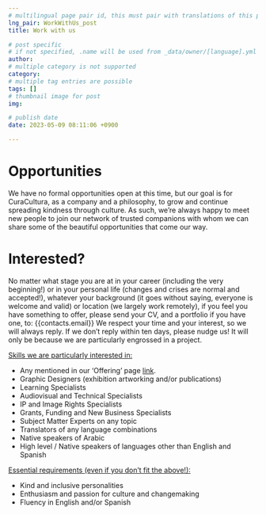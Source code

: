 ```yaml
---
# multilingual page pair id, this must pair with translations of this page. (This name must be unique)
lng_pair: WorkWithUs_post
title: Work with us

# post specific
# if not specified, .name will be used from _data/owner/[language].yml
author: 
# multiple category is not supported
category: 
# multiple tag entries are possible
tags: []
# thumbnail image for post
img: 

# publish date
date: 2023-05-09 08:11:06 +0900

---
```

# Opportunities
We have no formal opportunities open at this time, but our goal is for CuraCultura, as a company and a philosophy, to grow and continue spreading kindness through culture. As such, we’re always happy to meet new people to join our network of trusted companions with whom we can share some of the beautiful opportunities that come our way.

# Interested?
No matter what stage you are at in your career (including the very beginning!) or in your personal life (changes and crises are normal and accepted!), whatever your background (it goes without saying, everyone is welcome and valid) or location (we largely work remotely), if you feel you have something to offer, please send your CV, and a portfolio if you have one, to: 
{{contacts.email}}
We respect your time and your interest, so we will always reply. If we don’t reply within ten days, please nudge us! It will only be because we are particularly engrossed in a project.

<u>Skills we are particularly interested in:</u>

- Any mentioned in our ‘Offering’ page [link](/tabs/offering.html).
- Graphic Designers (exhibition artworking and/or publications)
- Learning Specialists
- Audiovisual and Technical Specialists
- IP and Image Rights Specialists
- Grants, Funding and New Business Specialists
- Subject Matter Experts on any topic 
- Translators of any language combinations
- Native speakers of Arabic
- High level / Native speakers of languages other than English and Spanish

<u>Essential requirements (even if you don’t fit the above!):</u>

- Kind and inclusive personalities
- Enthusiasm and passion for culture and changemaking
- Fluency in English and/or Spanish 
